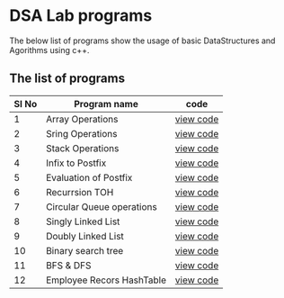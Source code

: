# DSA Lab programs

The below list of programs show the usage of basic DataStructures and Agorithms using c++.

## The list of programs

| Sl No | Program name | code |
|-------|------------------|---------------|
| 1 | Array Operations | [view code](https://github.com/RanjanRaj07/dsa_lab_programs/blob/main/Array_operations.cpp) |
| 2 | Sring Operations | [view code](https://github.com/RanjanRaj07/dsa_lab_programs/blob/main/string_operations.cpp) |
| 3 | Stack Operations | [view code](https://github.com/RanjanRaj07/dsa_lab_programs/blob/main/stack_operations.cpp) |
| 4 | Infix to Postfix | [view code](https://github.com/RanjanRaj07/dsa_lab_programs/blob/main/infix_to_postfix.cpp) |
| 5 | Evaluation of Postfix | [view code](https://github.com/RanjanRaj07/dsa_lab_programs/blob/main/evaluation_of_pofix.cpp) |
| 6 | Recurrsion TOH | [view code](https://github.com/RanjanRaj07/dsa_lab_programs/blob/main/tower_of_Hannoi.cpp) |
| 7 | Circular Queue operations | [view code](https://github.com/RanjanRaj07/dsa_lab_programs/blob/main/circular_queue.cpp) |
| 8 | Singly Linked List | [view code](https://github.com/RanjanRaj07/dsa_lab_programs/blob/main/singly_linked_lists.cpp) |
| 9 | Doubly Linked List | [view code](https://github.com/RanjanRaj07/dsa_lab_programs/blob/main/doubly_linked_list.cpp) |
| 10 | Binary search tree | [view code](https://github.com/RanjanRaj07/dsa_lab_programs/blob/main/binary_search_tree.cpp) |
| 11 | BFS & DFS | [view code](https://github.com/RanjanRaj07/dsa_lab_programs/blob/main/bfs_and_dfs.cpp) |
| 12 | Employee Recors HashTable | [view code](https://github.com/RanjanRaj07/dsa_lab_programs/blob/main/employ_hash_table.cpp) |